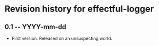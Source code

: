 # Revision history for effectful-logger

## 0.1 -- YYYY-mm-dd

* First version. Released on an unsuspecting world.
